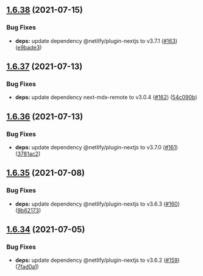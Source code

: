 ## [1.6.38](https://github.com/dds/bosabosa.org/compare/v1.6.37...v1.6.38) (2021-07-15)


### Bug Fixes

* **deps:** update dependency @netlify/plugin-nextjs to v3.7.1 ([#163](https://github.com/dds/bosabosa.org/issues/163)) ([e9bade3](https://github.com/dds/bosabosa.org/commit/e9bade34d3805a73f7f96939f1b246ca6102bac6))



## [1.6.37](https://github.com/dds/bosabosa.org/compare/v1.6.36...v1.6.37) (2021-07-13)


### Bug Fixes

* **deps:** update dependency next-mdx-remote to v3.0.4 ([#162](https://github.com/dds/bosabosa.org/issues/162)) ([54c090b](https://github.com/dds/bosabosa.org/commit/54c090be8756a3619b5d0047f5b38d5e239c36cc))



## [1.6.36](https://github.com/dds/bosabosa.org/compare/v1.6.35...v1.6.36) (2021-07-13)


### Bug Fixes

* **deps:** update dependency @netlify/plugin-nextjs to v3.7.0 ([#161](https://github.com/dds/bosabosa.org/issues/161)) ([3781ac2](https://github.com/dds/bosabosa.org/commit/3781ac25c813c4f146d522f63cffbcbfb1501b96))



## [1.6.35](https://github.com/dds/bosabosa.org/compare/v1.6.34...v1.6.35) (2021-07-08)


### Bug Fixes

* **deps:** update dependency @netlify/plugin-nextjs to v3.6.3 ([#160](https://github.com/dds/bosabosa.org/issues/160)) ([9b62173](https://github.com/dds/bosabosa.org/commit/9b62173a650fdba540f79932f7a3abed576e8afd))



## [1.6.34](https://github.com/dds/bosabosa.org/compare/v1.6.33...v1.6.34) (2021-07-05)


### Bug Fixes

* **deps:** update dependency @netlify/plugin-nextjs to v3.6.2 ([#159](https://github.com/dds/bosabosa.org/issues/159)) ([7fad0a1](https://github.com/dds/bosabosa.org/commit/7fad0a1765d195905e851c2d0841fe9bc8ba5250))



